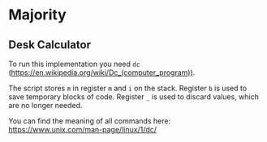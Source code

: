 # Majority

## Desk Calculator

To run this implementation you need `dc`
(https://en.wikipedia.org/wiki/Dc_(computer_program)).

The script stores `m` in register `m` and `i` on the stack. Register `b` is used
to save temporary blocks of code. Register `_` is used to discard values, which
are no longer needed.

You can find the meaning of all commands here:
https://www.unix.com/man-page/linux/1/dc/
